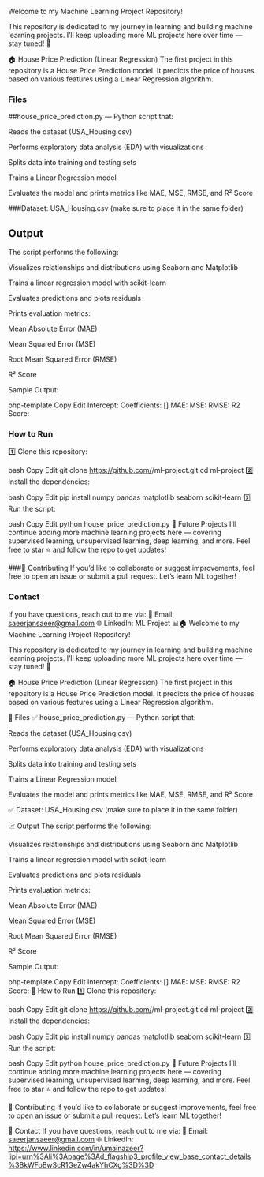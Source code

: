 
Welcome to my Machine Learning Project Repository!

This repository is dedicated to my journey in learning and building machine learning projects.
I’ll keep uploading more ML projects here over time — stay tuned! 🌟

🏠 House Price Prediction (Linear Regression)
The first project in this repository is a House Price Prediction model.
It predicts the price of houses based on various features using a Linear Regression algorithm.

### Files
##house_price_prediction.py — Python script that:

Reads the dataset (USA_Housing.csv)

Performs exploratory data analysis (EDA) with visualizations

Splits data into training and testing sets

Trains a Linear Regression model

Evaluates the model and prints metrics like MAE, MSE, RMSE, and R² Score

 ###Dataset: USA_Housing.csv (make sure to place it in the same folder)

## Output
The script performs the following:

Visualizes relationships and distributions using Seaborn and Matplotlib

Trains a linear regression model with scikit-learn

Evaluates predictions and plots residuals

Prints evaluation metrics:

Mean Absolute Error (MAE)

Mean Squared Error (MSE)

Root Mean Squared Error (RMSE)

R² Score

Sample Output:

php-template
Copy
Edit
Intercept: <value>
Coefficients: [<values>]
MAE: <value>
MSE: <value>
RMSE: <value>
R2 Score: <value>
### How to Run
1️⃣ Clone this repository:

bash
Copy
Edit
git clone https://github.com/<your-username>/ml-project.git
cd ml-project
2️⃣ Install the dependencies:

bash
Copy
Edit
pip install numpy pandas matplotlib seaborn scikit-learn
3️⃣ Run the script:

bash
Copy
Edit
python house_price_prediction.py
🔮 Future Projects
I’ll continue adding more machine learning projects here — covering supervised learning, unsupervised learning, deep learning, and more.
Feel free to star ⭐ and follow the repo to get updates!

###🤝 Contributing
If you’d like to collaborate or suggest improvements, feel free to open an issue or submit a pull request.
Let’s learn ML together!

### Contact
If you have questions, reach out to me via:
📩 Email: saeerjansaeer@gmail.com
🌐 LinkedIn: ML Project 📊🏠
Welcome to my Machine Learning Project Repository!

This repository is dedicated to my journey in learning and building machine learning projects.
I’ll keep uploading more ML projects here over time — stay tuned! 🌟

🏠 House Price Prediction (Linear Regression)
The first project in this repository is a House Price Prediction model.
It predicts the price of houses based on various features using a Linear Regression algorithm.

📂 Files
✅ house_price_prediction.py — Python script that:

Reads the dataset (USA_Housing.csv)

Performs exploratory data analysis (EDA) with visualizations

Splits data into training and testing sets

Trains a Linear Regression model

Evaluates the model and prints metrics like MAE, MSE, RMSE, and R² Score

✅ Dataset: USA_Housing.csv (make sure to place it in the same folder)

📈 Output
The script performs the following:

Visualizes relationships and distributions using Seaborn and Matplotlib

Trains a linear regression model with scikit-learn

Evaluates predictions and plots residuals

Prints evaluation metrics:

Mean Absolute Error (MAE)

Mean Squared Error (MSE)

Root Mean Squared Error (RMSE)

R² Score

Sample Output:

php-template
Copy
Edit
Intercept: <value>
Coefficients: [<values>]
MAE: <value>
MSE: <value>
RMSE: <value>
R2 Score: <value>
🚀 How to Run
1️⃣ Clone this repository:

bash
Copy
Edit
git clone https://github.com/<your-username>/ml-project.git
cd ml-project
2️⃣ Install the dependencies:

bash
Copy
Edit
pip install numpy pandas matplotlib seaborn scikit-learn
3️⃣ Run the script:

bash
Copy
Edit
python house_price_prediction.py
🔮 Future Projects
I’ll continue adding more machine learning projects here — covering supervised learning, unsupervised learning, deep learning, and more.
Feel free to star ⭐ and follow the repo to get updates!

🤝 Contributing
If you’d like to collaborate or suggest improvements, feel free to open an issue or submit a pull request.
Let’s learn ML together!

📧 Contact
If you have questions, reach out to me via:
📩 Email: saeerjansaeer@gmail.com
🌐 LinkedIn: https://www.linkedin.com/in/umainazeer?lipi=urn%3Ali%3Apage%3Ad_flagship3_profile_view_base_contact_details%3BkWFoBwScR1GeZw4akYhCXg%3D%3D

